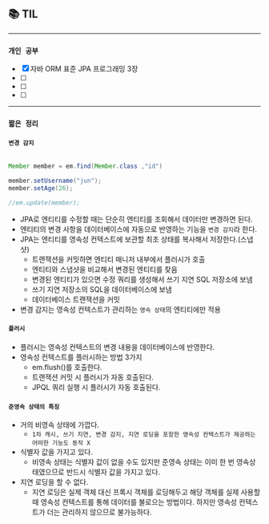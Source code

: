 
## 📚 TIL

---

### `개인 공부`
- [X] 자바 ORM 표준 JPA 프로그래밍 3장
- [ ]
- [ ]
- [ ]

---
### `짧은 정리`

#### `변경 감지`
```java

Member member = em.find(Member.class ,"id")

member.setUsername("jun");
member.setAge(26);

//em.update(member); 

```
- JPA로 엔티티를 수정할 때는 단순히 엔티티를 조회해서 데이터만 변경하면 된다.
- 엔티티의 변경 사항을 데이터베이스에 자동으로 반영하는 기능을 `변경 감지`라 한다.
- JPA는 엔티티를 영속성 컨텍스트에 보관할 최초 상태를 복사해서 저장한다.(스냅샷)
  - 트랜잭션을 커밋하면 엔티티 매니저 내부에서 플러시가 호출
  - 엔티티와 스냅샷을 비교해서 변경된 엔티티를 찾음
  - 변경된 엔티티가 있으면 수정 쿼리를 생성해서 쓰기 지연 SQL 저장소에 보냄
  - 쓰기 지연 저장소의 SQL을 데이터베이스에 보냄
  - 데이터베이스 트랜잭션을 커밋
- 변경 감지는 영속성 컨텍스트가 관리하는 `영속 상태`의 엔티티에만 적용 

#### `플러시`
- 플러시는 영속성 컨텍스트의 변경 내용을 데이터베이스에 반영한다.
- 영속성 컨텍스트를 플러시하는 방법 3가지
  - em.flush()를 호출한다.
  - 트랜잭션 커밋 시 플러시가 자동 호출된다.
  - JPQL 쿼리 실행 시 플러시가 자동 호출된다.

#### `준영속 상태의 특징`
- 거의 비영속 상태에 가깝다.
  - `1차 캐시, 쓰기 지연, 변경 감지, 지연 로딩을 포함한 영속성 컨텍스트가 제공하는 어떠한 기능도 동작 X`
- 식별자 값을 가지고 있다.
  - 비영속 상태는 식별자 값이 없을 수도 있지만 준영속 상태는 이미 한 번 영속상태였으므로 반드시 식별자 값을 가지고 있다.
- 지연 로딩을 할 수 없다.
  - 지연 로딩은 실제 객체 대신 프록시 객체를 로딩해두고 해당 객체를 실제 사용할 때 영속성 컨텍스트를 통해 데이터를 불로으는 방법이다. 하지만 영속성
컨텍스트가 더는 관리하지 않으므로 불가능하다.